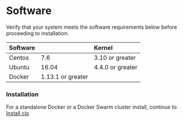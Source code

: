 # Software

Verify that your system meets the software requirements below before proceeding to installation. 

| Software      |                    | Kernel           |
| --------------|:-------------------|:-----------------|
| Centos        | 7.6                | 3.10 or greater  |
| Ubuntu        | 16.04              | 4.4.0 or greater |
| Docker        | 1.13.1 or greater  |                  | 


<h3>Installation</h3>

For a standalone Docker or a Docker Swarm cluster install, continue to [Install cio](https://guide.storidge.com/getting_started/install.html)



